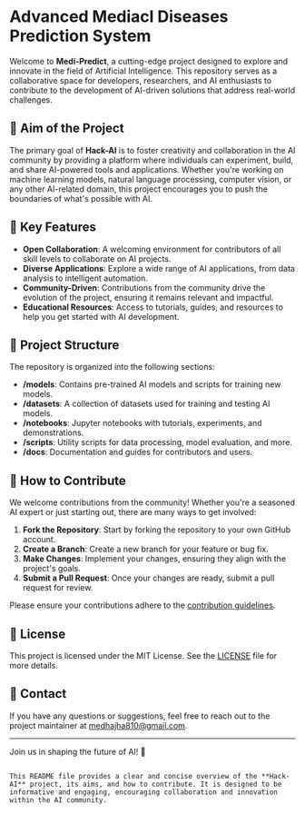 # Advanced Mediacl Diseases Prediction System

Welcome to **Medi-Predict**, a cutting-edge project designed to explore and innovate in the field of Artificial Intelligence. This repository serves as a collaborative space for developers, researchers, and AI enthusiasts to contribute to the development of AI-driven solutions that address real-world challenges.

## 🎯 Aim of the Project

The primary goal of **Hack-AI** is to foster creativity and collaboration in the AI community by providing a platform where individuals can experiment, build, and share AI-powered tools and applications. Whether you're working on machine learning models, natural language processing, computer vision, or any other AI-related domain, this project encourages you to push the boundaries of what's possible with AI.

## 🚀 Key Features

- **Open Collaboration**: A welcoming environment for contributors of all skill levels to collaborate on AI projects.
- **Diverse Applications**: Explore a wide range of AI applications, from data analysis to intelligent automation.
- **Community-Driven**: Contributions from the community drive the evolution of the project, ensuring it remains relevant and impactful.
- **Educational Resources**: Access to tutorials, guides, and resources to help you get started with AI development.

## 📂 Project Structure

The repository is organized into the following sections:

- **/models**: Contains pre-trained AI models and scripts for training new models.
- **/datasets**: A collection of datasets used for training and testing AI models.
- **/notebooks**: Jupyter notebooks with tutorials, experiments, and demonstrations.
- **/scripts**: Utility scripts for data processing, model evaluation, and more.
- **/docs**: Documentation and guides for contributors and users.

## 🤝 How to Contribute

We welcome contributions from the community! Whether you're a seasoned AI expert or just starting out, there are many ways to get involved:

1. **Fork the Repository**: Start by forking the repository to your own GitHub account.
2. **Create a Branch**: Create a new branch for your feature or bug fix.
3. **Make Changes**: Implement your changes, ensuring they align with the project's goals.
4. **Submit a Pull Request**: Once your changes are ready, submit a pull request for review.

Please ensure your contributions adhere to the [contribution guidelines](CONTRIBUTING.md).

## 📄 License

This project is licensed under the MIT License. See the [LICENSE](LICENSE) file for more details.

## 📧 Contact

If you have any questions or suggestions, feel free to reach out to the project maintainer at [medhajha810@gmail.com](mailto:medhajha810@gmail.com).

---

Join us in shaping the future of AI! 🌟
```

This README file provides a clear and concise overview of the **Hack-AI** project, its aims, and how to contribute. It is designed to be informative and engaging, encouraging collaboration and innovation within the AI community.
